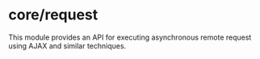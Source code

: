 # core/request

This module provides an API for executing asynchronous remote request using AJAX and similar techniques.
